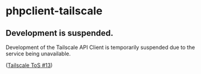 # phpclient-tailscale

## Development is suspended.

Development of the Tailscale API Client is temporarily suspended due to the service being unavailable.

([Tailscale ToS #13](https://tailscale.com/terms))
